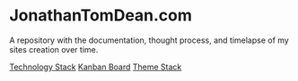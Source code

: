 # JonathanTomDean.com

A repository with the documentation, thought process, and timelapse of my sites creation over time.


[Technology Stack](./Technologies.md)
[Kanban Board](To%20Do.md)
[Theme Stack](./Theme.md)
